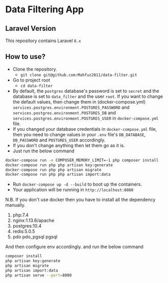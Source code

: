 # Data Filtering App

## Laravel Version
This repository contains Laravel `8.x`

## How to use?
- Clone the repository.
    - `git clone git@github.com:Mahfuz2811/data-filter.git`
- Go to project root
    - `cd data-filter`
- By default, the `postgres` database's password is set to `secret` and the database is set to `data_filter` and the user `root`. If you want to
  change the default values, then change them in (docker-compose.yml) `services.postgres.environment.POSTGRES_PASSWORD`
  and `services.postgres.environment.POSTGRES_DB` and `services.postgres.environment.POSTGRES_USER` in `docker-compose.yml` file.
- If you changed your database credentials in `docker-compose.yml` file, then you need to change values in your `.env`
  file's `DB_DATABASE`, `DB_PASSWORD` and `POSTGRES_USER` accordingly.
- If you don't change anything then let them go as it is.
- Just run the below command

```bash
docker-compose run -e COMPOSER_MEMORY_LIMIT=-1 php composer install
docker-compose run php php artisan key:generate
docker-compose run php php artisan migrate
docker-compose run php php artisan import:data
```

- Run `docker-compose up -d --build` to boot up the containers.
- Your application will be running in `http://localhost:8080`


N.B. If you don't use docker then you have to install all the dependency manually.

1. php:7.4
2. nginx:1.13.6/apache
3. postgres:10.4
4. redis:5.0.5
5. pdo pdo_pgsql pgsql

And then configure env accordingly. and run the below command

```bash
composer install
php artisan key:generate
php artisan migrate
php artisan import:data
php artisan serve --port=8080
```
